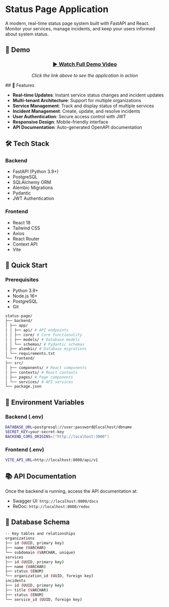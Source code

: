 # Status Page Application

A modern, real-time status page system built with FastAPI and React. Monitor your services, manage incidents, and keep your users informed about system status.

## 🎥 Demo

<div align="center">
  
  ### [▶️ Watch Full Demo Video](https://drive.google.com/file/d/1AJEsOQL10JmX0jnXjkTc_26pC0C-RiZu/view?usp=sharing)
  
  *Click the link above to see the application in action*
</div>
## 🌟 Features

- **Real-time Updates**: Instant service status changes and incident updates
- **Multi-tenant Architecture**: Support for multiple organizations
- **Service Management**: Track and display status of multiple services
- **Incident Management**: Create, update, and resolve incidents
- **User Authentication**: Secure access control with JWT
- **Responsive Design**: Mobile-friendly interface
- **API Documentation**: Auto-generated OpenAPI documentation

## 🛠 Tech Stack

### Backend
- FastAPI (Python 3.9+)
- PostgreSQL
- SQLAlchemy ORM
- Alembic Migrations
- Pydantic
- JWT Authentication

### Frontend
- React 18
- Tailwind CSS
- Axios
- React Router
- Context API
- Vite

## 🚀 Quick Start

### Prerequisites
- Python 3.9+
- Node.js 16+
- PostgreSQL
- Git

```bash
status-page/
├── backend/
│ ├── app/
│ │ ├── api/ # API endpoints
│ │ ├── core/ # Core functionality
│ │ ├── models/ # Database models
│ │ └── schemas/ # Pydantic schemas
│ ├── alembic/ # Database migrations
│ └── requirements.txt
└── frontend/
├── src/
│ ├── components/ # React components
│ ├── contexts/ # React contexts
│ ├── pages/ # Page components
│ └── services/ # API services
└── package.json
```

## 🔑 Environment Variables

### Backend (.env)
```bash
DATABASE_URL=postgresql://user:password@localhost/dbname
SECRET_KEY=your-secret-key
BACKEND_CORS_ORIGINS=["http://localhost:3000"]
```
### Frontend (.env)
```bash
VITE_API_URL=http://localhost:8000/api/v1
```

## 📚 API Documentation

Once the backend is running, access the API documentation at:
- Swagger UI: `http://localhost:8000/docs`
- ReDoc: `http://localhost:8000/redoc`

## 🔄 Database Schema
```bash
-- Key tables and relationships
organizations
├── id (UUID, primary key)
├── name (VARCHAR)
└── subdomain (VARCHAR, unique)
services
├── id (UUID, primary key)
├── name (VARCHAR)
├── status (ENUM)
└── organization_id (UUID, foreign key)
incidents
├── id (UUID, primary key)
├── title (VARCHAR)
├── status (ENUM)
└── service_id (UUID, foreign key)
```

